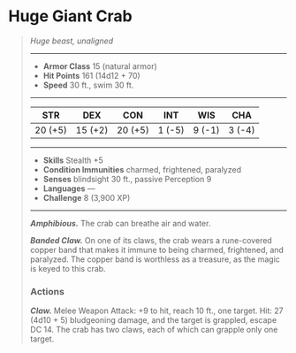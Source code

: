 # Huge Giant Crab
>*Huge beast, unaligned*
>___
>- **Armor Class** 15 (natural armor)
>- **Hit Points** 161 (14d12 + 70)
>- **Speed** 30 ft., swim 30 ft.
>___
>|STR|DEX|CON|INT|WIS|CHA|
>|:---:|:---:|:---:|:---:|:---:|:---:|
>|20 (+5)|15 (+2)|20 (+5)|1 (-5)|9 (-1)|3 (-4)|
>___
>- **Skills** Stealth +5
>- **Condition Immunities** charmed, frightened, paralyzed
>- **Senses** blindsight 30 ft., passive Perception 9
>- **Languages** —
>- **Challenge** 8 (3,900 XP)
>___
>***Amphibious.*** The crab can breathe air and water.  
>
>***Banded Claw.*** On one of its claws, the crab wears a rune-covered copper band that makes it immune to being charmed, frightened, and paralyzed. The copper band is worthless as a treasure, as the magic is keyed to this crab.  
>
>### Actions
>***Claw.*** Melee Weapon Attack: +9 to hit, reach 10 ft., one target. Hit: 27 (4d10 + 5) bludgeoning damage, and the target is grappled, escape DC 14. The crab has two claws, each of which can grapple only one target.
